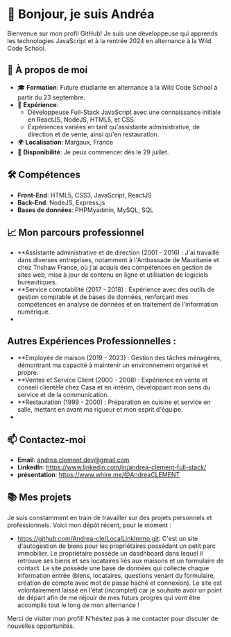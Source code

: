 # 👋 Bonjour, je suis Andréa

Bienvenue sur mon profil GitHub! Je suis une développeuse qui apprends les technologies JavaScript et à la rentrée 2024 en alternance à la Wild Code School.

## 🚀 À propos de moi

- 🎓 **Formation**: Future étudiante en alternance à la Wild Code School à partir du 23 septembre.
- 💼 **Expérience**:
  - Développeuse Full-Stack JavaScript avec une connaissance initiale en ReactJS, NodeJS, HTML5, et CSS.
  - Expériences variées en tant qu'assistante administrative, de direction et de vente, ainsi qu'en restauration.
- 🌍 **Localisation**: Margaux, France
- 📅 **Disponibilité**: Je peux commencer dès le 29 juillet.

## 🛠️ Compétences

- **Front-End**: HTML5, CSS3, JavaScript, ReactJS
- **Back-End**: NodeJS, Express.js
- **Bases de données**: PHPMyadmin, MySQL, SQL

## 📈 Mon parcours professionnel
- **Assistante administrative et de direction (2001 - 2016) : J'ai travaillé dans diverses entreprises, notamment à l'Ambassade de Mauritanie et chez Trishaw France, 
    où j'ai acquis des compétences en gestion de sites web, mise à jour de contenu en ligne et utilisation de logiciels bureautiques.
- **Service comptabilité (2017 - 2018) : Expérience avec des outils de gestion comptable et de bases de données, renforçant mes compétences en analyse de données et en
    traitement de l'information numérique.
- 
## Autres Expériences Professionnelles :

- **Employée de maison (2019 - 2023) : Gestion des tâches ménagères, démontrant ma capacité à maintenir un environnement organisé et propre.
- **Ventes et Service Client (2000 - 2008) : Expérience en vente et conseil clientèle chez Casa et en intérim, développant mon sens du service et de la communication.
- **Restauration (1999 - 2000) : Préparation en cuisine et service en salle, mettant en avant ma rigueur et mon esprit d'équipe.
- 
## 📫 Contactez-moi

- **Email**: [andrea.clement.dev@gmail.com](mailto:andrea.clement.dev@gmail.com])
- **LinkedIn**: https://www.linkedin.com/in/andrea-clement-full-stack/
- **présentation**: https://www.whire.me/@AndreaCLEMENT

## 📚 Mes projets

Je suis constamment en train de travailler sur des projets personnels et professionnels. Voici mon dépôt récent, pour le moment :

- https://github.com/Andrea-cle/LocalLinkImmo.git: C'est un site d'autogestion de biens pour les propriétaires possédant un petit parc immobilier. Le propriétaire posséde un dasdhboard dans
    lequel il retrouve ses biens et ses locataires liés aux maisons et un formulaire de contact. Le site possède une base de données qui collecte chaque information entrée (biens, locataires,
    questions venant du formulaire, création de compte avec mot de passe haché et connexion).
    Le site est volontairement laissé en l'état (incomplet) car je souhaite avoir un point de départ afin de me réjouir de mes futurs progrès qui vont être accomplis tout le long de mon alternance !


Merci de visiter mon profil! N'hésitez pas à me contacter pour discuter de nouvelles opportunités.
